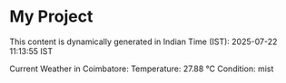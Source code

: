 # My Project

This content is dynamically generated in Indian Time (IST): 2025-07-22 11:13:55 IST


Current Weather in Coimbatore:
Temperature: 27.88 °C
Condition: mist
